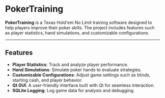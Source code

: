 # PokerTraining

**PokerTraining** is a Texas Hold'em No Limit training software designed to help players improve their poker skills. The project includes features such as player statistics, hand simulations, and customizable configurations.

---

## Features
- **Player Statistics**: Track and analyze player performance.
- **Hand Simulations**: Simulate poker hands to evaluate strategies.
- **Customizable Configurations**: Adjust game settings such as blinds, starting cash, and player behavior.
- **Qt GUI**: A user-friendly interface built with Qt for seamless interaction.
- **SQLite Logging**: Log game data for analysis and debugging.

